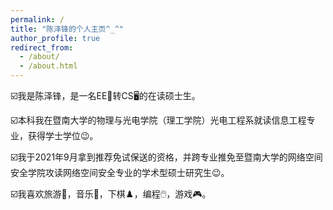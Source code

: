```yaml
---
permalink: /
title: "陈泽锋的个人主页^_^"
author_profile: true
redirect_from: 
  - /about/
  - /about.html
---
```



☑️我是陈泽锋，是一名EE🔌转CS🖥️的在读硕士生。

☑️本科我在暨南大学的物理与光电学院（理工学院）光电工程系就读信息工程专业，获得学士学位😉。

☑️我于2021年9月拿到推荐免试保送的资格，并跨专业推免至暨南大学的网络空间安全学院攻读网络空间安全专业的学术型硕士研究生😉。

☑️我喜欢旅游🛬，音乐🎵，下棋♟️，编程🖱️，游戏🎮。

